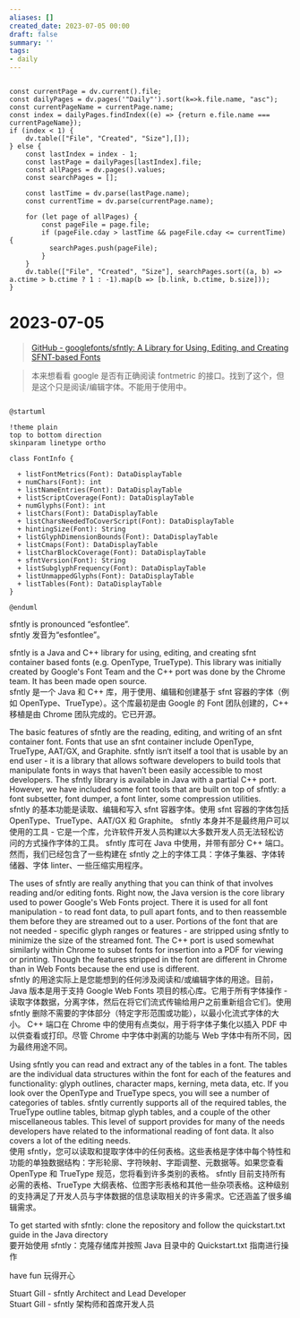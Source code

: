 ```yaml
---
aliases: []
created_date: 2023-07-05 00:00
draft: false
summary: ''
tags:
- daily
---
```


```dataviewjs

const currentPage = dv.current().file;
const dailyPages = dv.pages('"Daily"').sort(k=>k.file.name, "asc");
const currentPageName = currentPage.name;
const index = dailyPages.findIndex((e) => {return e.file.name === currentPageName});
if (index < 1) {
	dv.table(["File", "Created", "Size"],[]);
} else {
	const lastIndex = index - 1;
	const lastPage = dailyPages[lastIndex].file;
	const allPages = dv.pages().values;
	const searchPages = [];
	
	const lastTime = dv.parse(lastPage.name);
	const currentTime = dv.parse(currentPage.name);

	for (let page of allPages) {
		const pageFile = page.file;
		if (pageFile.cday > lastTime && pageFile.cday <= currentTime) {
		  searchPages.push(pageFile);
		}
	}
	dv.table(["File", "Created", "Size"], searchPages.sort((a, b) => a.ctime > b.ctime ? 1 : -1).map(b => [b.link, b.ctime, b.size]));
}

```

# 2023-07-05

> [GitHub - googlefonts/sfntly: A Library for Using, Editing, and Creating SFNT-based Fonts](https://github.com/googlefonts/sfntly)

> 本来想看看 google 是否有正确阅读 fontmetric 的接口。找到了这个，但是这个只是阅读/编辑字体。不能用于使用中。

```plantuml-svg

@startuml

!theme plain  
top to bottom direction  
skinparam linetype ortho

class FontInfo {

  + listFontMetrics(Font): DataDisplayTable
  + numChars(Font): int
  + listNameEntries(Font): DataDisplayTable
  + listScriptCoverage(Font): DataDisplayTable
  + numGlyphs(Font): int
  + listChars(Font): DataDisplayTable
  + listCharsNeededToCoverScript(Font): DataDisplayTable
  + hintingSize(Font): String
  + listGlyphDimensionBounds(Font): DataDisplayTable
  + listCmaps(Font): DataDisplayTable
  + listCharBlockCoverage(Font): DataDisplayTable
  + sfntVersion(Font): String
  + listSubglyphFrequency(Font): DataDisplayTable
  + listUnmappedGlyphs(Font): DataDisplayTable
  + listTables(Font): DataDisplayTable  
}

@enduml

```

sfntly is pronounced “esfontlee”.  
sfntly 发音为“esfontlee”。

sfntly is a Java and C++ library for using, editing, and creating sfnt container based fonts (e.g. OpenType, TrueType). This library was initially created by Google's Font Team and the C++ port was done by the Chrome team. It has been made open source.  
sfntly 是一个 Java 和 C++ 库，用于使用、编辑和创建基于 sfnt 容器的字体（例如 OpenType、TrueType）。这个库最初是由 Google 的 Font 团队创建的，C++ 移植是由 Chrome 团队完成的。它已开源。

The basic features of sfntly are the reading, editing, and writing of an sfnt container font. Fonts that use an sfnt container include OpenType, TrueType, AAT/GX, and Graphite. sfntly isn‘t itself a tool that is usable by an end user - it is a library that allows software developers to build tools that manipulate fonts in ways that haven’t been easily accessible to most developers. The sfntly library is available in Java with a partial C++ port. However, we have included some font tools that are built on top of sfntly: a font subsetter, font dumper, a font linter, some compression utilities.  
sfntly 的基本功能是读取、编辑和写入 sfnt 容器字体。使用 sfnt 容器的字体包括 OpenType、TrueType、AAT/GX 和 Graphite。 sfntly 本身并不是最终用户可以使用的工具 - 它是一个库，允许软件开发人员构建以大多数开发人员无法轻松访问的方式操作字体的工具。 sfntly 库可在 Java 中使用，并带有部分 C++ 端口。然而，我们已经包含了一些构建在 sfntly 之上的字体工具：字体子集器、字体转储器、字体 linter、一些压缩实用程序。

The uses of sfntly are really anything that you can think of that involves reading and/or editing fonts. Right now, the Java version is the core library used to power Google's Web Fonts project. There it is used for all font manipulation - to read font data, to pull apart fonts, and to then reassemble them before they are streamed out to a user. Portions of the font that are not needed - specific glyph ranges or features - are stripped using sfntly to minimize the size of the streamed font. The C++ port is used somewhat similarly within Chrome to subset fonts for insertion into a PDF for viewing or printing. Though the features stripped in the font are different in Chrome than in Web Fonts because the end use is different.  
sfntly 的用途实际上是您能想到的任何涉及阅读和/或编辑字体的用途。目前，Java 版本是用于支持 Google Web Fonts 项目的核心库。它用于所有字体操作 - 读取字体数据，分离字体，然后在将它们流式传输给用户之前重新组合它们。使用 sfntly 删除不需要的字体部分（特定字形范围或功能），以最小化流式字体的大小。 C++ 端口在 Chrome 中的使用有点类似，用于将字体子集化以插入 PDF 中以供查看或打印。尽管 Chrome 中字体中剥离的功能与 Web 字体中有所不同，因为最终用途不同。

Using sfntly you can read and extract any of the tables in a font. The tables are the individual data structures within the font for each of the features and functionality: glyph outlines, character maps, kerning, meta data, etc. If you look over the OpenType and TrueType specs, you will see a number of categories of tables. sfntly currently supports all of the required tables, the TrueType outline tables, bitmap glyph tables, and a couple of the other miscellaneous tables. This level of support provides for many of the needs developers have related to the informational reading of font data. It also covers a lot of the editing needs.  
使用 sfntly，您可以读取和提取字体中的任何表格。这些表格是字体中每个特性和功能的单独数据结构：字形轮廓、字符映射、字距调整、元数据等。如果您查看 OpenType 和 TrueType 规范，您将看到许多类别的表格。 sfntly 目前支持所有必需的表格、TrueType 大纲表格、位图字形表格和其他一些杂项表格。这种级别的支持满足了开发人员与字体数据的信息读取相关的许多需求。它还涵盖了很多编辑需求。

To get started with sfntly: clone the repository and follow the quickstart.txt guide in the Java directory  
要开始使用 sfntly：克隆存储库并按照 Java 目录中的 Quickstart.txt 指南进行操作

have fun 玩得开心

Stuart Gill - sfntly Architect and Lead Developer  
Stuart Gill - sfntly 架构师和首席开发人员